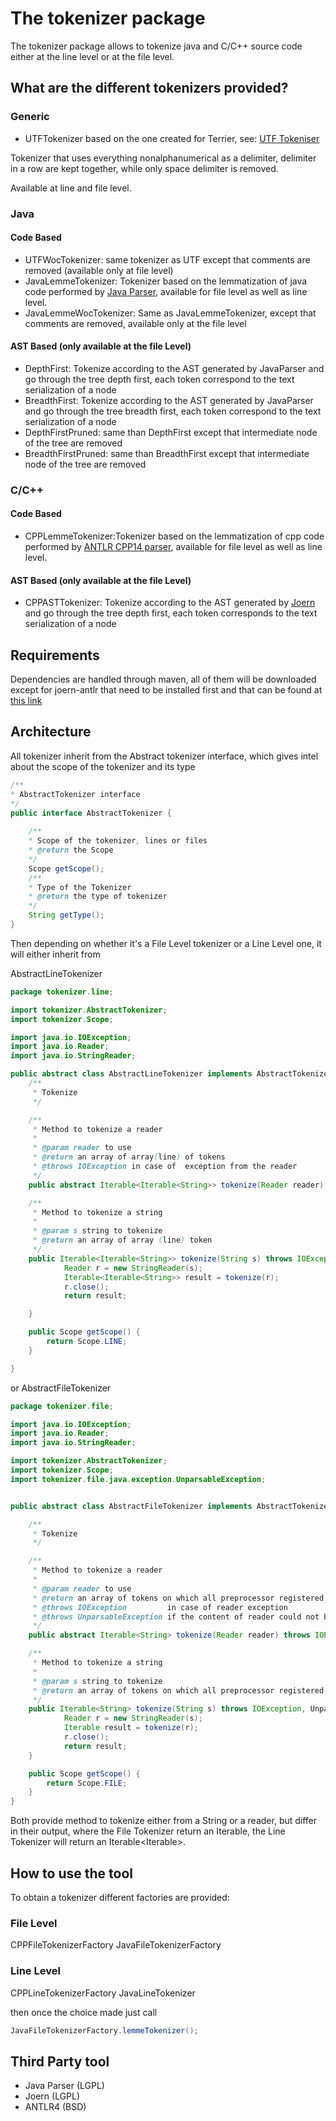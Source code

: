 # The tokenizer package

The tokenizer package allows to tokenize java and C/C++ source code either at the line level or at the file level.

## What are the different tokenizers provided?

### Generic

* UTFTokenizer based on the one created for Terrier, see: [UTF Tokeniser](https://github.com/terrier-org/terrier-core/blob/93db6e25c11e2e1f77d64ab442c2758265035feb/src/core/org/terrier/indexing/tokenisation/UTFTokeniser.java)

Tokenizer that uses everything nonalphanumerical as a delimiter, delimiter in a row are kept together, while only space delimiter is removed.

Available at line and file level.


### Java

#### Code Based

* UTFWocTokenizer: same tokenizer as UTF except that comments are removed (available only at file level)
* JavaLemmeTokenizer: Tokenizer based on the lemmatization of java code performed by [Java Parser](http://javaparser.org), available for file level as well as line level.
* JavaLemmeWocTokenizer: Same as JavaLemmeTokenizer, except that comments are removed, available only at the file level

#### AST Based (only available at the file Level)
* DepthFirst: Tokenize according to the AST generated by JavaParser and go through the tree depth first, each token correspond to the text serialization of a node
* BreadthFirst: Tokenize according to the AST generated by JavaParser and go through the tree breadth first, each token correspond to the text serialization of a node
* DepthFirstPruned: same than DepthFirst except that intermediate node of the tree are removed
* BreadthFirstPruned: same than BreadthFirst except that intermediate node of the tree are removed

### C/C++

#### Code Based

* CPPLemmeTokenizer:Tokenizer based on the lemmatization of cpp code performed by [ANTLR CPP14 parser](https://github.com/antlr/grammars-v4/blob/master/cpp/CPP14.g4), available for file level as well as line level.

#### AST Based (only available at the file Level)

* CPPASTTokenizer: Tokenize according to the AST generated by [Joern](https://github.com/octopus-platform/joern) and go through the tree depth first, each token corresponds to the text serialization of a node


## Requirements
Dependencies are handled through maven, all of them will be downloaded except for joern-antlr that need to be installed first and that can be found at [this link](https://github.com/electricalwind/joernANTLR)


## Architecture

All tokenizer inherit from the Abstract tokenizer interface, which gives intel about the scope of the tokenizer and its type

````java
/**
* AbstractTokenizer interface
*/
public interface AbstractTokenizer {
                                                            
    /**
    * Scope of the tokenizer, lines or files
    * @return the Scope
    */
    Scope getScope();
    /**
    * Type of the Tokenizer
    * @return the type of tokenizer
    */
    String getType();
}
````

Then depending on whether it's a File Level tokenizer or a Line Level one, it will either inherit from

AbstractLineTokenizer

```java
package tokenizer.line;

import tokenizer.AbstractTokenizer;
import tokenizer.Scope;

import java.io.IOException;
import java.io.Reader;
import java.io.StringReader;

public abstract class AbstractLineTokenizer implements AbstractTokenizer {
    /**
     * Tokenize
     */

    /**
     * Method to tokenize a reader
     *
     * @param reader to use
     * @return an array of array(line) of tokens
     * @throws IOException in case of  exception from the reader
     */
    public abstract Iterable<Iterable<String>> tokenize(Reader reader) throws IOException;

    /**
     * Method to tokenize a string
     *
     * @param s string to tokenize
     * @return an array of array (line) token
     */
    public Iterable<Iterable<String>> tokenize(String s) throws IOException {
            Reader r = new StringReader(s);
            Iterable<Iterable<String>> result = tokenize(r);
            r.close();
            return result;

    }

    public Scope getScope() {
        return Scope.LINE;
    }

}

```

or  AbstractFileTokenizer

```java
package tokenizer.file;

import java.io.IOException;
import java.io.Reader;
import java.io.StringReader;

import tokenizer.AbstractTokenizer;
import tokenizer.Scope;
import tokenizer.file.java.exception.UnparsableException;


public abstract class AbstractFileTokenizer implements AbstractTokenizer {

    /**
     * Tokenize
     */

    /**
     * Method to tokenize a reader
     *
     * @param reader to use
     * @return an array of tokens on which all preprocessor registered has been applied
     * @throws IOException         in case of reader exception
     * @throws UnparsableException if the content of reader could not be parsed
     */
    public abstract Iterable<String> tokenize(Reader reader) throws IOException, UnparsableException;

    /**
     * Method to tokenize a string
     *
     * @param s string to tokenize
     * @return an array of tokens on which all preprocessor registered has been applied
     */
    public Iterable<String> tokenize(String s) throws IOException, UnparsableException {
            Reader r = new StringReader(s);
            Iterable result = tokenize(r);
            r.close();
            return result;
    }

    public Scope getScope() {
        return Scope.FILE;
    }
}

```

Both provide method to tokenize either from a String or a reader, but differ in their output, where the File Tokenizer return an Iterable<String>, the Line Tokenizer will return an Iterable<Iterable<String>>.


## How to use the tool

To obtain a tokenizer different factories are provided:

### File Level

CPPFileTokenizerFactory
JavaFileTokenizerFactory

### Line Level

CPPLineTokenizerFactory
JavaLineTokenizer

then once the choice made just call

````java
JavaFileTokenizerFactory.lemmeTokenizer();
````

## Third Party tool

* Java Parser (LGPL)
* Joern (LGPL)
* ANTLR4 (BSD)

